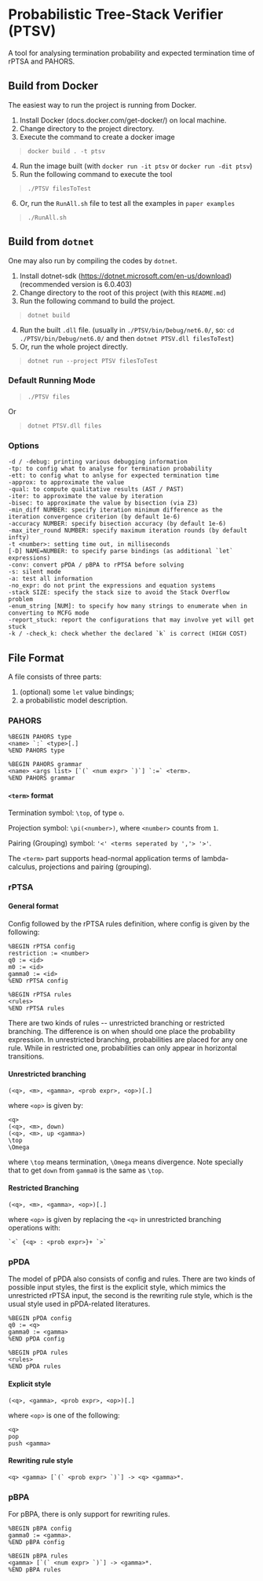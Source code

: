 # Probabilistic Tree-Stack Verifier (PTSV)
A tool for analysing termination probability and expected termination time of rPTSA and PAHORS.

## Build from Docker
The easiest way to run the project is running from Docker.
1. Install Docker (docs.docker.com/get-docker/) on local machine.
2. Change directory to the project directory.
3. Execute the command to create a docker image
> `docker build . -t ptsv`
4. Run the image built (with `docker run -it ptsv` or `docker run -dit ptsv`)
5. Run the following command to execute the tool
> `./PTSV filesToTest`
6. Or, run the `RunAll.sh` file to test all the examples in `paper examples`
> `./RunAll.sh`

## Build from `dotnet`
One may also run by compiling the codes by `dotnet`.
1. Install dotnet-sdk (https://dotnet.microsoft.com/en-us/download) (recommended version is 6.0.403)
2. Change directory to the root of this project (with this `README.md`)
3. Run the following command to build the project.
> `dotnet build`
4. Run the built `.dll` file.
   (usually in `./PTSV/bin/Debug/net6.0/`, so: `cd ./PTSV/bin/Debug/net6.0/` and then `dotnet PTSV.dll filesToTest`)
5. Or, run the whole project directly.
> `dotnet run --project PTSV filesToTest`

### Default Running Mode

> `./PTSV files`

Or

> `dotnet PTSV.dll files`

### Options

```
-d / -debug: printing various debugging information
-tp: to config what to analyse for termination probability
-ett: to config what to anlyse for expected termination time
-approx: to approximate the value
-qual: to compute qualitative results (AST / PAST)
-iter: to approximate the value by iteration
-bisec: to approximate the value by bisection (via Z3)
-min_diff NUMBER: specify iteration minimum difference as the iteration convergence criterion (by default 1e-6)
-accuracy NUMBER: specify bisection accuracy (by default 1e-6)
-max_iter_round NUMBER: specify maximum iteration rounds (by default infty)
-t <number>: setting time out, in milliseconds
[-D] NAME=NUMBER: to specify parse bindings (as additional `let` expressions)
-conv: convert pPDA / pBPA to rPTSA before solving
-s: silent mode
-a: test all information
-no_expr: do not print the expressions and equation systems
-stack SIZE: specify the stack size to avoid the Stack Overflow problem
-enum_string [NUM]: to specify how many strings to enumerate when in converting to MCFG mode
-report_stuck: report the configurations that may involve yet will get stuck
-k / -check_k: check whether the declared `k` is correct (HIGH COST)
```

## File Format

A file consists of three parts:
1) (optional) some `let` value bindings;
2) a probabilistic model description.

### PAHORS

```
%BEGIN PAHORS type
<name> `:` <type>[.]
%END PAHORS type

%BEGIN PAHORS grammar
<name> <args list> [`(` <num expr> `)`] `:=` <term>.
%END PAHORS grammar
```

#### `<term>` format

Termination symbol: `\top`, of type `o`.

Projection symbol: `\pi(<number>)`, where `<number>` counts from `1`.

Pairing (Grouping) symbol: `'<' <terms seperated by ','> '>'`.

The `<term>` part supports head-normal application terms of lambda-calculus, projections and pairing (grouping).

### rPTSA

#### General format

Config followed by the rPTSA rules definition,
where config is given by the following:

```
%BEGIN rPTSA config
restriction := <number>
q0 := <id>
m0 := <id>
gamma0 := <id>
%END rPTSA config

%BEGIN rPTSA rules
<rules>
%END rPTSA rules
```

There are two kinds of rules --
unrestricted branching or restricted branching.
The difference is on when should one place the probability expression.
In unrestricted branching, probabilities are placed for any one rule.
While in restricted one, probabilities can only appear in horizontal
transitions.

#### Unrestricted branching

```
(<q>, <m>, <gamma>, <prob expr>, <op>)[.]
```

where `<op>` is given by:

```
<q>
(<q>, <m>, down)
(<q>, <m>, up <gamma>)
\top
\Omega
```

where `\top` means termination, `\Omega` means divergence.
Note specially that to get `down` from `gamma0` is the same as `\top`.

#### Restricted Branching

```
(<q>, <m>, <gamma>, <op>)[.]
```

where `<op>` is given by
replacing the `<q>` in unrestricted branching operations with:

``` 
`<` {<q> : <prob expr>}+ `>`
```


### pPDA

The model of pPDA also consists of config and rules.
There are two kinds of possible input styles, the first is the explicit
style, which mimics the unrestricted rPTSA input,
the second is the rewriting rule style, which is the usual
style used in pPDA-related literatures.

``` 
%BEGIN pPDA config
q0 := <q>
gamma0 := <gamma>
%END pPDA config

%BEGIN pPDA rules
<rules>
%END pPDA rules
```

#### Explicit style

``` 
(<q>, <gamma>, <prob expr>, <op>)[.]
```

where `<op>` is one of the following:

``` 
<q>
pop
push <gamma>
```

#### Rewriting rule style

``` 
<q> <gamma> [`(` <prob expr> `)`] -> <q> <gamma>*.
```


### pBPA

For pBPA, there is only support for rewriting rules.

``` 
%BEGIN pBPA config
gamma0 := <gamma>.
%END pBPA config

%BEGIN pBPA rules
<gamma> [`(` <num expr> `)`] -> <gamma>*.
%END pBPA rules
```
